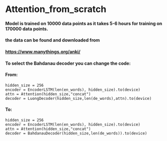# Attention_from_scratch


#### Model is trained on 10000 data points as it takes 5-6 hours for training on 170000 data points.
#### the data can be found and downloaded from
#### https://www.manythings.org/anki/


#### To select the Bahdanau decoder you can change the code:

#### From:

    hidden_size = 256
    encoder = EncoderLSTM(len(en_words), hidden_size).to(device)
    attn = Attention(hidden_size,"concat")
    decoder = LuongDecoder(hidden_size,len(de_words),attn).to(device)
    
#### To:

    hidden_size = 256
    encoder = EncoderLSTM(len(en_words), hidden_size).to(device)
    attn = Attention(hidden_size,"concat")
    decoder = BahdanauDecoder(hidden_size,len(de_words)).to(device)
